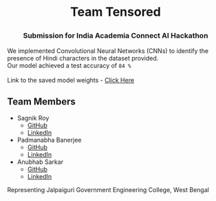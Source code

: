 # <p align = "center"> Team Tensored  </p>
### <p align = "center"> Submission for India Academia Connect AI Hackathon  </p>

We implemented Convolutional Neural Networks (CNNs) to identify the presence of Hindi characters in the dataset provided.  
Our model achieved a test accuracy of `84 %`    
</br>
Link to the saved model weights - [Click Here](https://drive.google.com/file/d/1u7L7Ty9Ec0Ak0OlHTfPz1vRKFSLrL1S0/view?usp=sharing)

## Team Members
* Sagnik Roy
  - [GitHub](http://github.com/sagnik1511) 
  - [LinkedIn](https://www.linkedin.com/in/sagnik1511/) 
* Padmanabha Banerjee
  - [GitHub](https://github.com/BlueBlaze6335)
  - [LinkedIn](https://www.linkedin.com/in/padmanabha-banerjee-b16800171/)
* Anubhab Sarkar
  - [GitHub](https://github.com/anubhab1710)
  - [LinkedIn](https://www.linkedin.com/in/anubhabsarkar/)

Representing Jalpaiguri Government Engineering College, West Bengal



